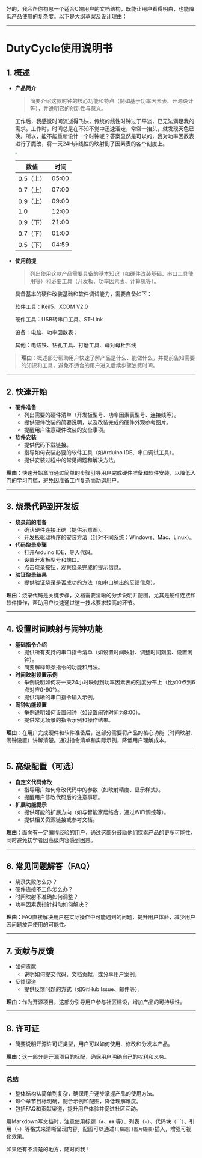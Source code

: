 好的，我会帮你构思一个适合C端用户的文档结构，既能让用户看得明白，也能降低产品使用的复杂度。以下是大纲草案及设计理由：

------

# DutyCycle使用说明书

## 1. 概述

- **产品简介**

  > 简要介绍这款时钟的核心功能和特点（例如基于功率因素表、开源设计等），并说明它的创新性与意义。

  工作后，我感觉时间流逝得飞快，传统的线性时钟过于平淡，已无法满足我的需求。工作时，时间总是在不知不觉中迅速溜走，常常一抬头，就发现天色已晚。所以，能不能重新设计一个时钟呢？答案显然是可以的，我对功率因数表进行了魔改，将一天24H非线性的映射到了因素表的各个刻度上。

  <img src="C:\Users\HL10059\AppData\Roaming\Typora\typora-user-images\image-20250310212315131.png" style="zoom:33%;" />

  | 数值      | 时间  |
  | --------- | ----- |
  | 0.5（上） | 05:00 |
  | 0.7（上） | 07:00 |
  | 0.9（上） | 09:00 |
  | 1.0       | 12:00 |
  | 0.9（下） | 21:00 |
  | 0.7（下） | 01:00 |
  | 0.5（下） | 04:59 |

- **使用前提**

  > 列出使用这款产品需要具备的基本知识（如硬件改装基础、串口工具使用等）和必要工具（开发板、功率因素表、计算机等）。

  具备基本的硬件改装基础和软件调试能力，需要自备如下：

  软件工具：Keil5、XCOM V2.0

  硬件工具：USB转串口工具、ST-Link

  设备：电脑、功率因数表；

  其他：电烙铁、钻孔工具、打磨工具、母对母杜邦线

  

> **理由**：概述部分帮助用户快速了解产品是什么、能做什么，并提前告知需要的知识和工具，避免不适合的用户进入后续步骤浪费时间。

------

## 2. 快速开始

- **硬件准备**
  - 列出需要的硬件清单（开发板型号、功率因素表型号、连接线等）。
  - 提供硬件改装的简要说明，以及改装完成的硬件外观参考图片。
  - 提醒用户注意硬件改装的安全事项。
- **软件安装**
  - 提供代码下载链接。
  - 指导如何安装必要的软件工具（如Arduino IDE、串口调试工具）。
  - 提供安装过程中的常见问题和解决方法。

**理由**：快速开始章节通过简单的步骤引导用户完成硬件准备和软件安装，以降低入门的学习门槛，避免因准备工作复杂而劝退用户。

------

## 3. 烧录代码到开发板

- **烧录前的准备**
  - 确认硬件连接正确（提供示意图）。
  - 开发板驱动程序的安装方法（针对不同系统：Windows、Mac、Linux）。
- **代码烧录步骤**
  - 打开Arduino IDE，导入代码。
  - 设置开发板型号和端口。
  - 点击烧录按钮，观察烧录完成的提示信息。
- **验证烧录结果**
  - 提供验证烧录是否成功的方法（如串口输出的反馈信息）。

**理由**：烧录代码是关键步骤，文档需要清晰的分步说明并配图，尤其是硬件连接和软件操作，帮助用户快速通过这一技术要求较高的环节。

------

## 4. 设置时间映射与闹钟功能

- **基础指令介绍**
  - 提供所有支持的串口指令清单（如设置时间映射、调整时间刻度、设置闹钟）。
  - 简要解释每条指令的功能和用法。
- **时间映射设置示例**
  - 举例说明如何将一天24小时映射到功率因素表的刻度分布上（比如0点到6点对应0-90°）。
  - 提供清晰的串口指令输入示例。
- **闹钟功能设置**
  - 举例说明如何设置闹钟（如设置闹钟时间为8:00）。
  - 提供常见场景的指令示例和操作结果。

**理由**：在用户完成硬件和软件准备后，这部分需要将产品的核心功能（时间映射、闹钟设置）讲解清楚。通过指令清单和实际示例，降低用户理解成本。

------

## 5. 高级配置（可选）

- **自定义代码修改**
  - 指导用户如何修改代码中的参数（如映射精度、显示样式）。
  - 提醒用户修改代码后的注意事项。
- **扩展功能提示**
  - 提供可能的扩展方向（如与智能家居结合，通过WiFi调控等）。
  - 提供相关资源链接或参考文档。

**理由**：面向有一定编程经验的用户，通过这部分鼓励他们探索产品的更多可能性，同时避免初学者因高级内容感到困惑。

------

## 6. 常见问题解答（FAQ）

- 烧录失败怎么办？
- 硬件连接不工作怎么办？
- 时间映射不准确如何调整？
- 功率因素表指针抖动如何解决？

**理由**：FAQ直接解决用户在实际操作中可能遇到的问题，提升用户体验，减少用户因问题放弃使用的可能性。

------

## 7. 贡献与反馈

- 如何贡献
  - 说明如何提交代码、文档贡献，或分享用户案例。
- 反馈渠道
  - 提供反馈问题的方式（如GitHub Issue、邮件等）。

**理由**：作为开源项目，这部分引导用户参与社区建设，增加产品的可持续性。

------

## 8. 许可证

- 简要说明开源许可证类型，用户可以如何使用、修改和分发本产品。

**理由**：这一部分是开源项目的标配，确保用户明确自己的权利和义务。

------

### 总结

- 整体结构从简单到复杂，确保用户逐步掌握产品的使用方法。
- 每个章节目标明确，配合示例和配图，降低理解难度。
- 包括FAQ和贡献渠道，提升用户体验并促进社区互动。

用Markdown写文档时，注意使用标题（`#`、`##` 等）、列表（`-`）、代码块（```）、引用（`>`）等格式来清晰呈现内容。配图可以通过`![描述](图片链接)`插入，增强可视化效果。

如果还有不清楚的地方，随时问我！